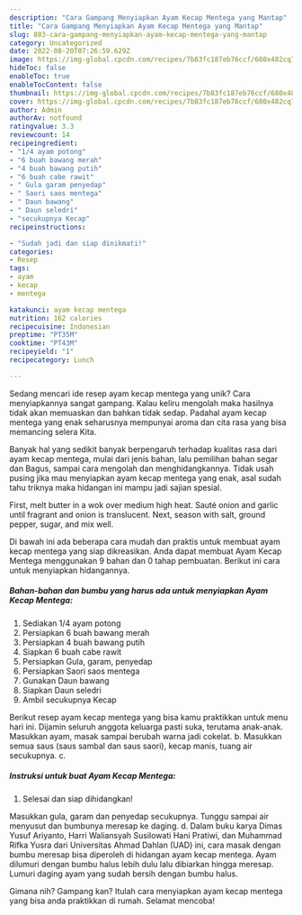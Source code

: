 ```yaml
---
description: "Cara Gampang Menyiapkan Ayam Kecap Mentega yang Mantap"
title: "Cara Gampang Menyiapkan Ayam Kecap Mentega yang Mantap"
slug: 883-cara-gampang-menyiapkan-ayam-kecap-mentega-yang-mantap
category: Uncategorized
date: 2022-08-20T07:26:59.629Z
image: https://img-global.cpcdn.com/recipes/7b83fc187eb76ccf/680x482cq70/ayam-kecap-mentega-foto-resep-utama.jpg
hideToc: false
enableToc: true
enableTocContent: false
thumbnail: https://img-global.cpcdn.com/recipes/7b83fc187eb76ccf/680x482cq70/ayam-kecap-mentega-foto-resep-utama.jpg
cover: https://img-global.cpcdn.com/recipes/7b83fc187eb76ccf/680x482cq70/ayam-kecap-mentega-foto-resep-utama.jpg
author: Admin
authorAv: notfound
ratingvalue: 3.3
reviewcount: 14
recipeingredient:
- "1/4 ayam potong"
- "6 buah bawang merah"
- "4 buah bawang putih"
- "6 buah cabe rawit"
- " Gula garam penyedap"
- " Saori saos mentega"
- " Daun bawang"
- " Daun seledri"
- "secukupnya Kecap"
recipeinstructions:

- "Sudah jadi dan siap dinikmati!"
categories:
- Resep
tags:
- ayam
- kecap
- mentega

katakunci: ayam kecap mentega 
nutrition: 162 calories
recipecuisine: Indonesian
preptime: "PT35M"
cooktime: "PT43M"
recipeyield: "1"
recipecategory: Lunch

---
```





Sedang mencari ide resep ayam kecap mentega yang unik? Cara menyiapkannya sangat gampang. Kalau keliru mengolah maka hasilnya tidak akan memuaskan dan bahkan tidak sedap. Padahal ayam kecap mentega yang enak seharusnya mempunyai aroma dan cita rasa yang bisa memancing selera Kita.





Banyak hal yang sedikit banyak berpengaruh terhadap kualitas rasa dari ayam kecap mentega, mulai dari jenis bahan, lalu pemilihan bahan segar dan Bagus, sampai cara mengolah dan menghidangkannya. Tidak usah pusing jika mau menyiapkan ayam kecap mentega yang enak,      asal sudah tahu triknya maka hidangan ini mampu jadi sajian spesial.














First, melt butter in a wok over medium high heat. Sauté onion and garlic until fragrant and onion is translucent. Next, season with salt, ground pepper, sugar, and mix well.






Di bawah ini ada beberapa cara mudah dan praktis untuk membuat ayam kecap mentega yang siap dikreasikan. Anda dapat membuat Ayam Kecap Mentega menggunakan 9 bahan dan 0 tahap pembuatan. Berikut ini cara untuk menyiapkan hidangannya.

<!--inarticleads1-->

##### Bahan-bahan dan bumbu yang harus ada untuk menyiapkan Ayam Kecap Mentega:

1. Sediakan 1/4 ayam potong
1. Persiapkan 6 buah bawang merah
1. Persiapkan 4 buah bawang putih
1. Siapkan 6 buah cabe rawit
1. Persiapkan  Gula, garam, penyedap
1. Persiapkan  Saori saos mentega
1. Gunakan  Daun bawang
1. Siapkan  Daun seledri
1. Ambil secukupnya Kecap


Berikut resep ayam kecap mentega yang bisa kamu praktikkan untuk menu hari ini. Dijamin seluruh anggota keluarga pasti suka, terutama anak-anak. Masukkan ayam, masak sampai berubah warna jadi cokelat. b. Masukkan semua saus (saus sambal dan saus saori), kecap manis, tuang air secukupnya. c. 

<!--inarticleads2-->

##### Instruksi untuk buat Ayam Kecap Mentega:


1. Selesai dan siap dihidangkan!

Masukkan gula, garam dan penyedap secukupnya. Tunggu sampai air menyusut dan bumbunya meresap ke daging. d. Dalam buku karya Dimas Yusuf Ariyanto, Harri Waliansyah Susilowati Hani Pratiwi, dan Muhammad Rifka Yusra dari Universitas Ahmad Dahlan (UAD) ini, cara masak dengan bumbu meresap bisa diperoleh di hidangan ayam kecap mentega. Ayam dilumuri dengan bumbu halus lebih dulu lalu dibiarkan hingga meresap. Lumuri daging ayam yang sudah bersih dengan bumbu halus. 

Gimana nih? Gampang kan? Itulah cara menyiapkan ayam kecap mentega yang bisa anda praktikkan di rumah. Selamat mencoba!
